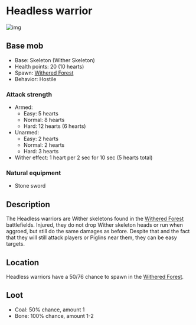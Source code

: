 # Headless warrior

![img](https://static.miraheze.org/stardustlabswiki/d/de/Headless\_warrior.png)

## Base mob

* Base: Skeleton (Wither Skeleton)
* Health points: 20 (10 hearts)
* Spawn: [Withered Forest](../nether-biomes/witheredforest.md)
* Behavior: Hostile

### Attack strength

* Armed:
  * Easy: 5 hearts
  * Normal: 8 hearts
  * Hard: 12 hearts (6 hearts)
* Unarmed:
  * Easy: 2 hearts
  * Normal: 2 hearts
  * Hard: 3 hearts
* Wither effect: 1 heart per 2 sec for 10 sec (5 hearts total)

### Natural equipment

* Stone sword

## Description

The Headless warriors are Wither skeletons found in the [Withered Forest](../nether-biomes/witheredforest.md) battlefields. Injured, they do not drop Wither skeleton heads or run when aggroed, but still do the same damages as before. Despite that and the fact that they will still attack players or Piglins near them, they can be easy targets.

## Location

Headless warriors have a 50/76 chance to spawn in the [Withered Forest](../nether-biomes/witheredforest.md).

## Loot

* Coal: 50% chance, amount 1
* Bone: 100% chance, amount 1-2
